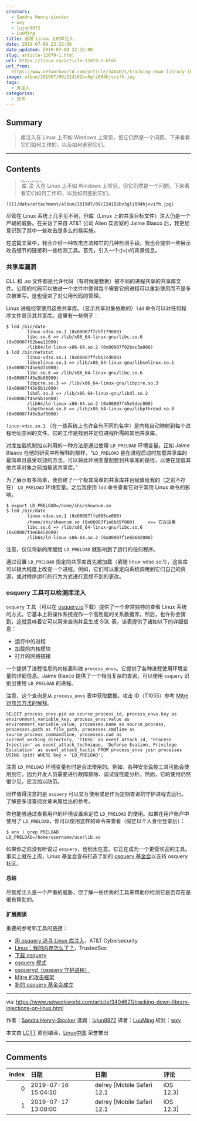 ```yaml
---
creators:
  - Sandra Henry-stocker
  - wxy
  - lujun9972
  - LuuMing
title: 追溯 Linux 上的库注入
date: 2019-07-09 22:32:00
date_updated: 2019-07-09 22:32:00
slug: article-11079-1.html
url: https://linux.cn/article-11079-1.html
url_from: 
  https://www.networkworld.com/article/3404621/tracking-down-library-injections-on-linux.html
image: album/201907/09/224102bv5gli004hjvvifh.jpg
tags:
  - 库注入
categories:
  - 技术
---
```


## Summary

> 库注入在 Linux 上不如 Windows 上常见，但它仍然是一个问题。下来看看它们如何工作的，以及如何鉴别它们。

***

<!-- more -->

## Contents

> 
> <ruby> 库注入 <rt>  Library injections </rt></ruby>在 Linux 上不如 Windows 上常见，但它仍然是一个问题。下来看看它们如何工作的，以及如何鉴别它们。
> 
> 
> 

`![](/data/attachment/album/201907/09/224102bv5gli004hjvvifh.jpg)`

尽管在 Linux 系统上几乎见不到，但库（Linux 上的共享目标文件）注入仍是一个严峻的威胁。在采访了来自 AT&T 公司 Alien 实验室的 Jaime Blasco 后，我更加意识到了其中一些攻击是多么的易实施。

在这篇文章中，我会介绍一种攻击方法和它的几种检测手段。我也会提供一些展示攻击细节的链接和一些检测工具。首先，引入一个小小的背景信息。

### 共享库漏洞

DLL 和 .so 文件都是允许代码（有时候是数据）被不同的进程共享的共享库文件。公用的代码可以放进一个文件中使得每个需要它的进程可以重新使用而不是多次被重写。这也促进了对公用代码的管理。

Linux 进程经常使用这些共享库。（显示共享对象依赖的）`ldd` 命令可以对任何程序文件显示其共享库。这里有一些例子：

```shell
$ ldd /bin/date
        linux-vdso.so.1 (0x00007ffc5f179000)
        libc.so.6 => /lib/x86_64-linux-gnu/libc.so.6 (0x00007f02bea15000)
        /lib64/ld-linux-x86-64.so.2 (0x00007f02bec3a000)
$ ldd /bin/netstat
        linux-vdso.so.1 (0x00007ffcb67cd000)
        libselinux.so.1 => /lib/x86_64-linux-gnu/libselinux.so.1 (0x00007f45e5d7b000)
        libc.so.6 => /lib/x86_64-linux-gnu/libc.so.6 (0x00007f45e5b90000)
        libpcre.so.3 => /lib/x86_64-linux-gnu/libpcre.so.3 (0x00007f45e5b1c000)
        libdl.so.2 => /lib/x86_64-linux-gnu/libdl.so.2 (0x00007f45e5b16000)
        /lib64/ld-linux-x86-64.so.2 (0x00007f45e5dec000)
        libpthread.so.0 => /lib/x86_64-linux-gnu/libpthread.so.0 (0x00007f45e5af5000)
```

`linux-vdso.so.1` （在一些系统上也许会有不同的名字）是内核自动映射到每个进程地址空间的文件。它的工作是找到并定位进程所需的其他共享库。

对库加载机制加以利用的一种方法是通过使用 `LD_PRELOAD` 环境变量。正如 Jaime Blasco 在他的研究中所解释的那样，“`LD_PRELOAD` 是在进程启动时加载共享库的最简单且最受欢迎的方法。可以将此环境变量配置到共享库的路径，以便在加载其他共享对象之前加载该共享库。”

为了展示有多简单，我创建了一个极其简单的共享库并且赋值给我的（之前不存在） `LD_PRELOAD` 环境变量。之后我使用 `ldd` 命令查看它对于常用 Linux 命令的影响。

```shell
$ export LD_PRELOAD=/home/shs/shownum.so
$ ldd /bin/date
        linux-vdso.so.1 (0x00007ffe005ce000)
        /home/shs/shownum.so (0x00007f1e6b65f000)     <== 它在这里
        libc.so.6 => /lib/x86_64-linux-gnu/libc.so.6 (0x00007f1e6b458000)
        /lib64/ld-linux-x86-64.so.2 (0x00007f1e6b682000)
```

注意，仅仅将新的库赋给 `LD_PRELOAD` 就影响到了运行的任何程序。

通过设置 `LD_PRELOAD` 指定的共享库首先被加载（紧随 linux-vdso.so.1），这些库可以极大程度上改变一个进程。例如，它们可以重定向系统调用到它们自己的资源，或对程序运行的行为方式进行意想不到的更改。

### osquery 工具可以检测库注入

`osquery` 工具（可以在 [osquery.io](https://osquery.io/)下载）提供了一个非常独特的查看 Linux 系统的方式。它基本上将操作系统视作一个高性能的关系数据库。然后，也许你会猜到，这就意味着它可以用来查询并且生成 SQL 表，该表提供了诸如以下的详细信息：

* 运行中的进程
* 加载的内核模块
* 打开的网络链接

一个提供了进程信息的内核表叫做 `process_envs`。它提供了各种进程使用环境变量的详细信息。Jaime Blasco 提供了一个相当复杂的查询，可以使用 `osquery` 识别出使用 `LD_PRELOAD` 的进程。

注意，这个查询是从 `process_envs` 表中获取数据。攻击 ID（T1055）参考 [Mitre 对攻击方法的解释](https://attack.mitre.org/techniques/T1055/)。

```shell
SELECT process_envs.pid as source_process_id, process_envs.key as environment_variable_key, process_envs.value as environment_variable_value, processes.name as source_process, processes.path as file_path, processes.cmdline as source_process_commandline, processes.cwd as current_working_directory, 'T1055' as event_attack_id, 'Process Injection' as event_attack_technique, 'Defense Evasion, Privilege Escalation' as event_attack_tactic FROM process_envs join processes USING (pid) WHERE key = 'LD_PRELOAD';
```

注意 `LD_PRELOAD` 环境变量有时是合法使用的。例如，各种安全监控工具可能会使用到它，因为开发人员需要进行故障排除、调试或性能分析。然而，它的使用仍然很少见，应当加以防范。

同样值得注意的是 `osquery` 可以交互使用或是作为定期查询的守护进程去运行。了解更多请查阅文章末尾给出的参考。

你也能够通过查看用户的环境设置来定位 `LD_PRELOAD` 的使用。如果在用户账户中使用了 `LD_PRELOAD`，你可以使用这样的命令来查看（假定以个人身份登录后）：

```shell
$ env | grep PRELOAD
LD_PRELOAD=/home/username/userlib.so
```

如果你之前没有听说过 `osquery`，也别太在意。它正在成为一个更受欢迎的工具。事实上就在上周，Linux 基金会宣布打造了新的 [osquery 基金会](https://www.linuxfoundation.org/press-release/2019/06/the-linux-foundation-announces-intent-to-form-new-foundation-to-support-osquery-community/)以支持 osquery 社区。

#### 总结

尽管库注入是一个严重的威胁，但了解一些优秀的工具来帮助你检测它是否存在是很有帮助的。

#### 扩展阅读

重要的参考和工具的链接：

* [用 osquery 追寻 Linux 库注入](https://www.alienvault.com/blogs/labs-research/hunting-for-linux-library-injection-with-osquery)，AT&T Cybersecurity
* [Linux：我的内存怎么了？](https://www.trustedsec.com/2018/09/linux-hows-my-memory/)，TrustedSec
* [下载 osquery](https://osquery.io/)
* [osquery 模式](https://osquery.io/schema/3.3.2)
* [osqueryd（osquery 守护进程）](https://osquery.readthedocs.io/en/stable/deployment/configuration/#schedule)
* [Mitre 的攻击框架](https://attack.mitre.org/)
* [新的 osquery 基金会成立](https://www.linuxfoundation.org/press-release/2019/06/the-linux-foundation-announces-intent-to-form-new-foundation-to-support-osquery-community/)

---

via: <https://www.networkworld.com/article/3404621/tracking-down-library-injections-on-linux.html>

作者：[Sandra Henry-Stocker](https://www.networkworld.com/author/Sandra-Henry_Stocker/) 选题：[lujun9972](https://github.com/lujun9972) 译者：[LuuMing](https://github.com/LuuMing) 校对：[wxy](https://github.com/wxy)

本文由 [LCTT](https://github.com/LCTT/TranslateProject) 原创编译，[Linux中国](https://linux.cn/) 荣誉推出

***

## Comments

|   index | 日期                | 日期                                 | 评论   |
|--------:|:--------------------|:-------------------------------------|:-------|
|       0 | 2019-07-16 15:04:10 | delrey [Mobile Safari 12.1|iOS 12.3] | Jd     |
|       1 | 2019-07-17 13:08:00 | delrey [Mobile Safari 12.1|iOS 12.3] | en     |
